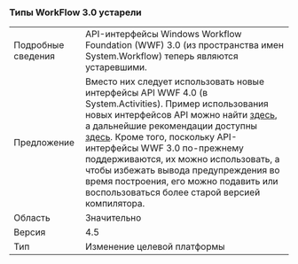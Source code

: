### <a name="workflow-30-types-are-obsolete"></a>Типы WorkFlow 3.0 устарели

|   |   |
|---|---|
|Подробные сведения|API-интерфейсы Windows Workflow Foundation (WWF) 3.0 (из пространства имен System.Workflow) теперь являются устаревшими.|
|Предложение|Вместо них следует использовать новые интерфейсы API WWF 4.0 (в System.Activities). Пример использования новых интерфейсов API можно найти [здесь](~/docs/framework/windows-workflow-foundation/how-to-update-the-definition-of-a-running-workflow-instance.md), а дальнейшие рекомендации доступны [здесь](http://blogs.msdn.com/b/workflowteam/archive/2012/02/08/deprecatingwf3.aspx). Кроме того, поскольку API-интерфейсы WWF 3.0 по-прежнему поддерживаются, их можно использовать, а чтобы избежать вывода предупреждения во время построения, его можно подавить или воспользоваться более старой версией компилятора.|
|Область|Значительно|
|Версия|4.5|
|Тип|Изменение целевой платформы|

